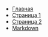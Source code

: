 - [Главная](/)
- [Страница 1](page1.md 'Заголовок для страницы 1')
- [Страница 2](page2.md 'Заголовок для страницы 2')
- [Markdown](md.md 'Markdown (md) синтаксис')
